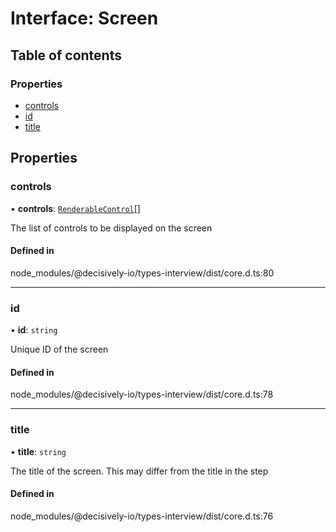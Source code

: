 # Interface: Screen

## Table of contents

### Properties

- [controls](../wiki/Screen#controls)
- [id](../wiki/Screen#id)
- [title](../wiki/Screen#title)

## Properties

### controls

• **controls**: [`RenderableControl`](../wiki/Exports#renderablecontrol)[]

The list of controls to be displayed on the screen

#### Defined in

node_modules/@decisively-io/types-interview/dist/core.d.ts:80

___

### id

• **id**: `string`

Unique ID of the screen

#### Defined in

node_modules/@decisively-io/types-interview/dist/core.d.ts:78

___

### title

• **title**: `string`

The title of the screen. This may differ from the title in the step

#### Defined in

node_modules/@decisively-io/types-interview/dist/core.d.ts:76
